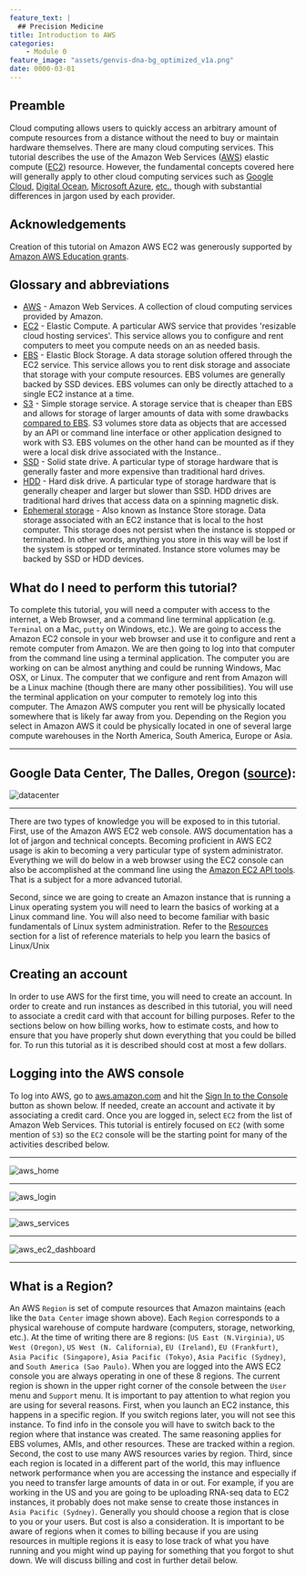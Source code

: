 ```yaml
---
feature_text: |
  ## Precision Medicine
title: Introduction to AWS
categories:
    - Module 0
feature_image: "assets/genvis-dna-bg_optimized_v1a.png"
date: 0000-03-01
---
```


## Preamble

Cloud computing allows users to quickly access an arbitrary amount of compute resources from a distance without the need to buy or maintain hardware themselves. There are many cloud computing services. This tutorial describes the use of the Amazon Web Services ([AWS](http://aws.amazon.com/)) elastic compute ([EC2](http://aws.amazon.com/ec2/)) resource. However, the fundamental concepts covered here will generally apply to other cloud computing services such as [Google Cloud](https://cloud.google.com/), [Digital Ocean](https://www.digitalocean.com/), [Microsoft Azure](https://azure.microsoft.com/), [etc.](http://cloud-computing.softwareinsider.com/), though with substantial differences in jargon used by each provider.

## Acknowledgements

Creation of this tutorial on Amazon AWS EC2 was generously supported by [Amazon AWS Education grants](http://aws.amazon.com/grants/).

## Glossary and abbreviations

* [AWS](http://aws.amazon.com/) - Amazon Web Services. A collection of cloud computing services provided by Amazon.
* [EC2](http://aws.amazon.com/ec2/) - Elastic Compute. A particular AWS service that provides 'resizable cloud hosting services'. This service allows you to configure and rent computers to meet you compute needs on an as needed basis.
* [EBS](http://aws.amazon.com/ebs/) - Elastic Block Storage. A data storage solution offered through the EC2 service. This service allows you to rent disk storage and associate that storage with your compute resources. EBS volumes are generally backed by SSD devices. EBS volumes can only be directly attached to a single EC2 instance at a time.
* [S3](http://aws.amazon.com/s3/) - Simple storage service. A storage service that is cheaper than EBS and allows for storage of larger amounts of data with some drawbacks [compared to EBS](http://www.tomsitpro.com/articles/cost-of-the-cloud-book,2-694-2.html). S3 volumes store data as objects that are accessed by an API or command line interface or other application designed to work with S3. EBS volumes on the other hand can be mounted as if they were a local disk drive associated with the Instance..
* [SSD](http://en.wikipedia.org/wiki/Solid-state_drive) - Solid state drive. A particular type of storage hardware that is generally faster and more expensive than traditional hard drives.
* [HDD](http://en.wikipedia.org/wiki/Hard_disk_drive) - Hard disk drive. A particular type of storage hardware that is generally cheaper and larger but slower than SSD. HDD drives are traditional hard drives that access data on a spinning magnetic disk.
* [Ephemeral storage](http://stackoverflow.com/questions/11566223/what-data-is-stored-in-ephemeral-storage-of-amazon-ec2-instance) - Also known as Instance Store storage. Data storage associated with an EC2 instance that is local to the host computer. This storage does not persist when the instance is stopped or terminated. In other words, anything you store in this way will be lost if the system is stopped or terminated. Instance store volumes may be backed by SSD or HDD devices.

## What do I need to perform this tutorial?

To complete this tutorial, you will need a computer with access to the internet, a Web Browser, and a command line terminal application (e.g. `Terminal` on a Mac, `putty` on Windows, etc.). We are going to access the Amazon EC2 console in your web browser and use it to configure and rent a remote computer from Amazon. We are then going to log into that computer from the command line using a terminal application. The computer you are working on can be almost anything and could be running Windows, Mac OSX, or Linux. The computer that we configure and rent from Amazon will be a Linux machine (though there are many other possibilities). You will use the terminal application on your computer to remotely log into this computer. The Amazon AWS computer you rent will be physically located somewhere that is likely far away from you. Depending on the Region you select in Amazon AWS it could be physically located in one of several large compute warehouses in the North America, South America, Europe or Asia.

***

## Google Data Center, The Dalles, Oregon ([source](http://en.wikipedia.org/wiki/File:Google_Data_Center,_The_Dalles.jpg)):

![datacenter](/assets/module_0/DataCenter.jpg)

***

There are two types of knowledge you will be exposed to in this tutorial. First, use of the Amazon AWS EC2 web console. AWS documentation has a lot of jargon and technical concepts. Becoming proficient in AWS EC2 usage is akin to becoming a very particular type of system administrator. Everything we will do below in a web browser using the EC2 console can also be accomplished at the command line using the [Amazon EC2 API tools](https://aws.amazon.com/developertools/Amazon-EC2/351). That is a subject for a more advanced tutorial.

Second, since we are going to create an Amazon instance that is running a Linux operating system you will need to learn the basics of working at a Linux command line. You will also need to become familiar with basic fundamentals of Linux system administration. Refer to the [Resources](http://rnabio.org/resources/) section for a list of reference materials to help you learn the basics of Linux/Unix

## Creating an account

In order to use AWS for the first time, you will need to create an account. In order to create and run instances as described in this tutorial, you will need to associate a credit card with that account for billing purposes. Refer to the sections below on how billing works, how to estimate costs, and how to ensure that you have properly shut down everything that you could be billed for. To run this tutorial as it is described should cost at most a few dollars.

## Logging into the AWS console

To log into AWS, go to [aws.amazon.com](http://aws.amazon.com/) and hit the [Sign In to the Console](https://console.aws.amazon.com/console/home) button as shown below. If needed, create an account and activate it by associating a credit card. Once you are logged in, select `EC2` from the list of Amazon Web Services. This tutorial is entirely focused on `EC2` (with some mention of `S3`) so the `EC2` console will be the starting point for many of the activities described below.

***

![aws_home](/assets/module_0/AWS-Home.png)

***

![aws_login](/assets/module_0/AWS-Login.png)

***

![aws_services](/assets/module_0/AWS-Services.png)

***

![aws_ec2_dashboard](/assets/module_0/AWS-EC2-Dashboard.png)

***

## What is a Region?


An AWS `Region` is set of compute resources that Amazon maintains (each like the `Data Center` image shown above). Each `Region` corresponds to a physical warehouse of compute hardware (computers, storage, networking, etc.). At the time of writing there are 8 regions: (`US East (N.Virginia)`, `US West (Oregon)`, `US West (N. California)`, `EU (Ireland)`, `EU (Frankfurt)`, `Asia Pacific (Singapore)`, `Asia Pacific (Tokyo)`, `Asia Pacific (Sydney)`, and `South America (Sao Paulo)`. When you are logged into the AWS EC2 console you are always operating in one of these 8 regions. The current region is shown in the upper right corner of the console between the `User` menu and `Support` menu. It is important to pay attention to what region you are using for several reasons. First, when you launch an EC2 instance, this happens in a specific region. If you switch regions later, you will not see this instance. To find info in the console you will have to switch back to the region where that instance was created. The same reasoning applies for EBS volumes, AMIs, and other resources. These are tracked within a region. Second, the cost to use many AWS resources varies by region. Third, since each region is located in a different part of the world, this may influence network performance when you are accessing the instance and especially if you need to transfer large amounts of data in or out. For example, if you are working in the US and you are going to be uploading RNA-seq data to EC2 instances, it probably does not make sense to create those instances in `Asia Pacific (Sydney)`. Generally you should choose a region that is close to you or your users. But cost is also a consideration. It is important to be aware of regions when it comes to billing because if you are using resources in multiple regions it is easy to lose track of what you have running and you might wind up paying for something that you forgot to shut down. We will discuss billing and cost in further detail below.
